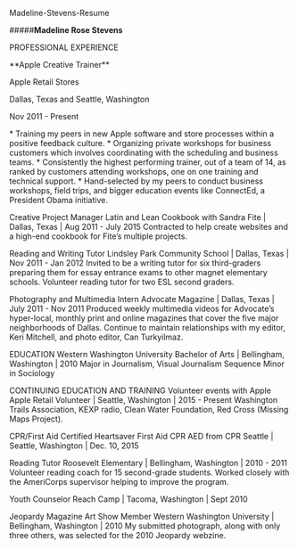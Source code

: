 Madeline-Stevens-Resume

#####**Madeline Rose Stevens**

PROFESSIONAL EXPERIENCE 
<p>**Apple Creative Trainer**</p>
<p>Apple Retail Stores</p>   
<p>Dallas, Texas and Seattle, Washington<p/>
<p>Nov 2011 - Present</p> 
<p>* Training my peers in new Apple software and store processes within a positive feedback culture.
* Organizing private workshops for business customers which involves coordinating with the scheduling and business teams.
* Consistently the highest performing trainer, out of a team of 14, as ranked by customers attending workshops, one on one training and technical support.
* Hand-selected by my peers to conduct business workshops, field trips, and bigger education events like ConnectEd, a President Obama initiative.</p>

Creative Project Manager 
Latin and Lean Cookbook with Sandra Fite   |   Dallas, Texas   |   Aug 2011 - July 2015
Contracted to help create websites and a high-end cookbook for Fite’s multiple projects.

Reading and Writing Tutor
Lindsley Park Community School   |   Dallas, Texas   |   Nov 2011 - Jan 2012
Invited to be a writing tutor for six third-graders preparing them for essay entrance exams to other magnet elementary schools.
Volunteer reading tutor for two ESL second graders.

Photography and Multimedia Intern 
Advocate Magazine   |   Dallas, Texas   |   July 2011 - Nov 2011
Produced weekly multimedia videos for Advocate’s hyper-local, monthly print and online magazines that cover the five major neighborhoods of Dallas.
Continue to maintain relationships with my editor, Keri Mitchell, and photo editor, Can Turkyilmaz.

EDUCATION
Western Washington University
Bachelor of Arts   |   Bellingham, Washington   |   2010
Major in Journalism, Visual Journalism Sequence
Minor in Sociology

CONTINUING EDUCATION AND TRAINING 
Volunteer events with Apple 
Apple Retail Volunteer  |   Seattle, Washington   |   2015 - Present 
Washington Trails Association, KEXP radio, Clean Water Foundation, Red Cross (Missing Maps Project). 

CPR/First Aid Certified 
Heartsaver First Aid CPR AED from CPR Seattle  |   Seattle, Washington   |   Dec. 10, 2015

Reading Tutor
Roosevelt Elementary   |   Bellingham, Washington   |   2010 - 2011
Volunteer reading coach for 15 second-grade students.
Worked closely with the AmeriCorps supervisor helping to improve the program.

Youth Counselor
Reach Camp   |   Tacoma, Washington   |   Sept 2010

Jeopardy Magazine Art Show Member
Western Washington University   |    Bellingham, Washington   |   2010
My submitted photograph, along with only three others, was selected for the 2010 Jeopardy webzine.
